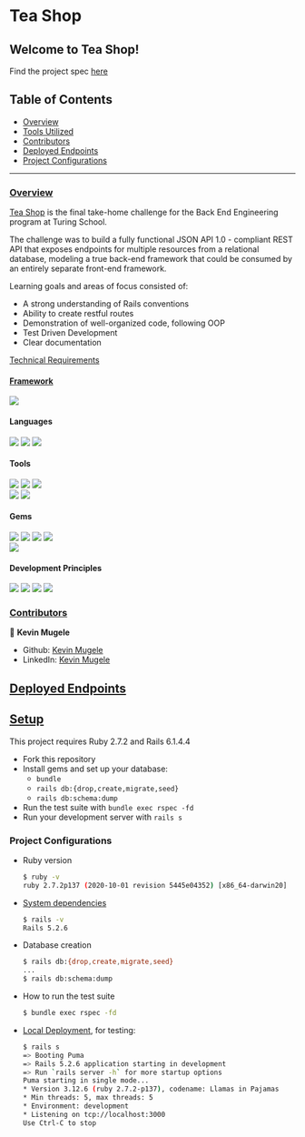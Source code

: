 # Tea Shop

## Welcome to Tea Shop!

Find the project spec [here](https://mod4.turing.edu/projects/take_home/take_home_be)

## Table of Contents

- [Overview](#overview)
- [Tools Utilized](#framework)
- [Contributors](#contributors)
- [Deployed Endpoints](#deployed-endpoints)
- [Project Configurations](#setup)


------

### <ins>Overview</ins>

[Tea Shop](https://github.com/KevinMugele/tea_shop) is the final take-home challenge for the Back End Engineering program at Turing School.

The challenge was to build a fully functional JSON API 1.0 - compliant REST API that exposes endpoints for multiple resources from a relational database, modeling a true back-end framework that could be consumed by an entirely separate front-end framework.

Learning goals and areas of focus consisted of:

- A strong understanding of Rails conventions
- Ability to create restful routes
- Demonstration of well-organized code, following OOP
- Test Driven Development
- Clear documentation

[Technical Requirements](https://mod4.turing.edu/projects/take_home/take_home_be)

#### <ins>Framework</ins>
<p>
  <img src="https://img.shields.io/badge/Ruby%20On%20Rails-b81818.svg?&style=flat&logo=rubyonrails&logoColor=white" />
</p>

#### Languages
<p>
  <img src="https://img.shields.io/badge/Ruby-CC0000.svg?&style=flaste&logo=ruby&logoColor=white" />
  <img src="https://img.shields.io/badge/ActiveRecord-CC0000.svg?&style=flaste&logo=rubyonrails&logoColor=white" />
  <img src="https://img.shields.io/badge/SQL-CC0000.svg?&style=flaste&logo=SQL&logoColor=white" />
</p>

#### Tools
<p>
  <img src="https://img.shields.io/badge/Atom-66595C.svg?&style=flaste&logo=atom&logoColor=white" />  
  <img src="https://img.shields.io/badge/Git-F05032.svg?&style=flaste&logo=git&logoColor=white" />
  <img src="https://img.shields.io/badge/GitHub-181717.svg?&style=flaste&logo=github&logoColor=white" />
  </br>
  <img src="https://img.shields.io/badge/Postman-f74114.svg?&style=flat&logo=postman&logoColor=white" />
  <img src="https://img.shields.io/badge/PostgreSQL-4169E1.svg?&style=flaste&logo=postgresql&logoColor=white" />
</p>

#### Gems
<p>
  <img src="https://img.shields.io/badge/rspec-b81818.svg?&style=flaste&logo=rubygems&logoColor=white" />
  <img src="https://img.shields.io/badge/pry-b81818.svg?&style=flaste&logo=rubygems&logoColor=white" />  
  <img src="https://img.shields.io/badge/simplecov-b81818.svg?&style=flaste&logo=rubygems&logoColor=white" />  
  <img src="https://img.shields.io/badge/factory--bot-b81818.svg?&style=flaste&logo=rubygems&logoColor=white" />
  </br>
  <img src="https://img.shields.io/badge/faker-b81818.svg?&style=flaste&logo=rubygems&logoColor=white" />  
  
</p>

#### Development Principles
<p>
  <img src="https://img.shields.io/badge/OOP-b81818.svg?&style=flaste&logo=OOP&logoColor=white" />
  <img src="https://img.shields.io/badge/TDD-b87818.svg?&style=flaste&logo=TDD&logoColor=white" />
  <img src="https://img.shields.io/badge/MVC-b8b018.svg?&style=flaste&logo=MVC&logoColor=white" />
  <img src="https://img.shields.io/badge/REST-33b818.svg?&style=flaste&logo=REST&logoColor=white" />  
</p>

### <ins>Contributors</ins>

👤  **Kevin Mugele**
- Github: [Kevin Mugele](https://github.com/kevinmugele)
- LinkedIn: [Kevin Mugele](https://www.linkedin.com/in/kevinmugele/)

## <ins>Deployed Endpoints</ins>


## <ins>Setup</ins>

This project requires Ruby 2.7.2 and Rails 6.1.4.4

* Fork this repository
* Install gems and set up your database:
    * `bundle`
    * `rails db:{drop,create,migrate,seed}`
    * `rails db:schema:dump`
* Run the test suite with `bundle exec rspec -fd`
* Run your development server with `rails s`


### Project Configurations

* Ruby version
    ```bash
    $ ruby -v
    ruby 2.7.2p137 (2020-10-01 revision 5445e04352) [x86_64-darwin20]
    ```

* [System dependencies](https://github.com/kevinmugele/rails-engine/blob/main/Gemfile)
    ```bash
    $ rails -v
    Rails 5.2.6
    ```

* Database creation
    ```bash
    $ rails db:{drop,create,migrate,seed}
    ...
    $ rails db:schema:dump
    ```

* How to run the test suite
    ```bash
    $ bundle exec rspec -fd
    ```

* [Local Deployment](http://localhost:3000), for testing:
    ```bash
    $ rails s
    => Booting Puma
    => Rails 5.2.6 application starting in development
    => Run `rails server -h` for more startup options
    Puma starting in single mode...
    * Version 3.12.6 (ruby 2.7.2-p137), codename: Llamas in Pajamas
    * Min threads: 5, max threads: 5
    * Environment: development
    * Listening on tcp://localhost:3000
    Use Ctrl-C to stop
    ```
